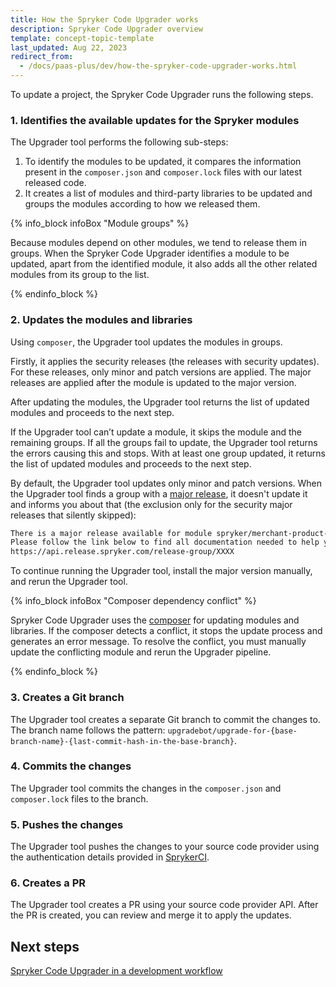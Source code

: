 ```yaml
---
title: How the Spryker Code Upgrader works
description: Spryker Code Upgrader overview
template: concept-topic-template
last_updated: Aug 22, 2023
redirect_from:
  - /docs/paas-plus/dev/how-the-spryker-code-upgrader-works.html
---
```


To update a project, the Spryker Code Upgrader runs the following steps.

### 1. Identifies the available updates for the Spryker modules

The Upgrader tool performs the following sub-steps:
1. To identify the modules to be updated, it compares the information present in the `composer.json` and `composer.lock` files with our latest released code.
2. It creates a list of modules and third-party libraries to be updated and groups the modules according to how we released them.

{% info_block infoBox "Module groups" %}

Because modules depend on other modules, we tend to release them in groups. When the Spryker Code Upgrader identifies a module to be updated, apart from the identified module, it also adds all the other related modules from its group to the list.

{% endinfo_block %}


### 2. Updates the modules and libraries

Using `composer`, the Upgrader tool updates the modules in groups.

Firstly, it applies the security releases (the releases with security updates). For these releases, only minor and patch versions are applied. The major releases are applied after the module is updated to the major version.

After updating the modules, the Upgrader tool returns the list of updated modules and proceeds to the next step.

If the Upgrader tool can’t update a module, it skips the module and the remaining groups. If all the groups fail to update, the Upgrader tool returns the errors causing this and stops. With at least one group updated, it returns the list of updated modules and proceeds to the next step.

By default, the Upgrader tool updates only minor and patch versions. When the Upgrader tool finds a group with a [major release](/docs/dg/dev/architecture/module-api/semantic-versioning-major-vs.-minor-vs.-patch-release.html#what-is-a-major-release), it doesn't update it and informs you about that (the exclusion only for the security major releases that silently skipped):

```bash
There is a major release available for module spryker/merchant-product-approval. 
Please follow the link below to find all documentation needed to help you upgrade to the latest release 
https://api.release.spryker.com/release-group/XXXX
```

To continue running the Upgrader tool, install the major version manually, and rerun the Upgrader tool.

{% info_block infoBox "Composer dependency conflict" %}

Spryker Code Upgrader uses the [composer](https://getcomposer.org/) for updating modules and libraries.
If the composer detects a conflict, it stops the update process and generates an error message. To resolve the conflict, you must manually update the conflicting module and rerun the Upgrader pipeline.

{% endinfo_block %}

### 3. Creates a Git branch

The Upgrader tool creates a separate Git branch to commit the changes to. The branch name follows the pattern: `upgradebot/upgrade-for-{base-branch-name}-{last-commit-hash-in-the-base-branch}`.

### 4. Commits the changes

The Upgrader tool commits the changes in the `composer.json` and `composer.lock` files to the branch.

### 5. Pushes the changes

The Upgrader tool pushes the changes to your source code provider using the authentication details provided in [SprykerCI](/docs/scu/dev/spryker-ci.html).

### 6. Creates a PR

The Upgrader tool creates a PR using your source code provider API. After the PR is created, you can review and merge it to apply the updates.

## Next steps

[Spryker Code Upgrader in a development workflow](/docs/scu/dev/spryker-code-upgrader-in-a-development-workflow.html)
